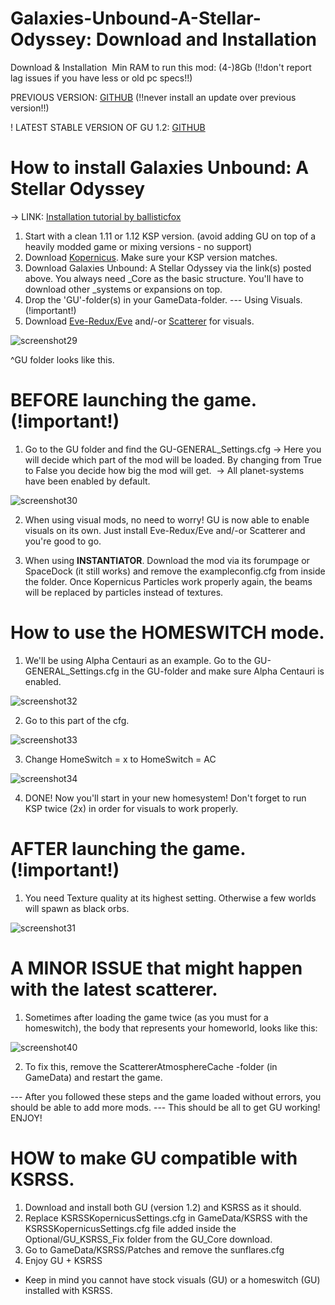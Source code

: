# Galaxies-Unbound-A-Stellar-Odyssey: Download and Installation
Download & Installation 
Min RAM to run this mod: (4-)8Gb (!!don't report lag issues if you have less or old pc specs!!)

PREVIOUS VERSION: [GITHUB](https://github.com/StarCrusher96/Galaxies-Unbound-A-Stellar-Odyssey/releases/tag/1.1) (!!never install an update over previous version!!)

! LATEST STABLE VERSION OF GU 1.2: [GITHUB](https://github.com/StarCrusher96/Galaxies-Unbound-A-Stellar-Odyssey/releases/tag/1.2)


# How to install Galaxies Unbound: A Stellar Odyssey

-> LINK: [Installation tutorial by ballisticfox](https://www.youtube.com/watch?v=MVVuQ8FKGew&ab_channel=ballisticfox)

1. Start with a clean 1.11 or 1.12 KSP version. (avoid adding GU on top of a heavily modded game or mixing versions - no support)
2. Download [Kopernicus](https://github.com/kopernicus/kopernicus/releases). Make sure your KSP version matches.
3. Download Galaxies Unbound: A Stellar Odyssey via the link(s) posted above. You always need _Core as the basic structure. You'll have to download other _systems or expansions on top.
4. Drop the 'GU'-folder(s) in your GameData-folder.
--- Using Visuals. (!important!)
5. Download [Eve-Redux/Eve](https://github.com/LGhassen/EnvironmentalVisualEnhancements/releases/) and/-or [Scatterer](https://github.com/LGhassen/Scatterer/releases/tag/0.0772) for visuals.

![screenshot29](https://cdn.discordapp.com/attachments/543910002138808330/859051017067823104/unknown.png)

^GU folder looks like this.

# BEFORE launching the game. (!important!)
1. Go to the GU folder and find the GU-GENERAL_Settings.cfg
-> Here you will decide which part of the mod will be loaded. By changing from True to False you decide how big the mod will get. 
-> All planet-systems have been enabled by default.

![screenshot30](https://cdn.discordapp.com/attachments/543910002138808330/859051500306956288/unknown.png)

2. When using visual mods, no need to worry! GU is now able to enable visuals on its own. Just install Eve-Redux/Eve and/-or Scatterer and you're good to go.

3. When using **INSTANTIATOR**. Download the mod via its forumpage or SpaceDock (it still works) and remove the exampleconfig.cfg from inside the folder. Once Kopernicus Particles work properly again, the beams will be replaced by particles instead of textures.

# How to use the HOMESWITCH mode.

1. We'll be using Alpha Centauri as an example. Go to the GU-GENERAL_Settings.cfg in the GU-folder and make sure Alpha Centauri is enabled.

![screenshot32](https://cdn.discordapp.com/attachments/543910002138808330/859055860600274947/unknown.png)

2. Go to this part of the cfg.

![screenshot33](https://cdn.discordapp.com/attachments/543910002138808330/859053530526122024/unknown.png)

3. Change HomeSwitch = x to HomeSwitch = AC

![screenshot34](https://cdn.discordapp.com/attachments/543910002138808330/859053941999665232/unknown.png)

4. DONE! Now you'll start in your new homesystem! Don't forget to run KSP twice (2x) in order for visuals to work properly. 


# AFTER launching the game. (!important!)

1. You need Texture quality at its highest setting. Otherwise a few worlds will spawn as black orbs. 

![screenshot31](https://cdn.discordapp.com/attachments/527312263854424067/795708645983256607/Settings.PNG)


# A MINOR ISSUE that might happen with the latest scatterer.

1. Sometimes after loading the game twice (as you must for a homeswitch), the body that represents your homeworld, looks like this:

![screenshot40](https://cdn.discordapp.com/attachments/543910002138808330/929084045982306304/unknown.png)

2. To fix this, remove the ScattererAtmosphereCache -folder (in GameData) and restart the game.




--- After you followed these steps and the game loaded without errors, you should be able to add more mods.
--- This should be all to get GU working! ENJOY!


# HOW to make GU compatible with KSRSS.

1. Download and install both GU (version 1.2) and KSRSS as it should.
2. Replace KSRSSKopernicusSettings.cfg in GameData/KSRSS with the KSRSSKopernicusSettings.cfg file added inside the Optional/GU_KSRSS_Fix folder from the GU_Core download.
3. Go to GameData/KSRSS/Patches and remove the sunflares.cfg
4. Enjoy GU + KSRSS
* Keep in mind you cannot have stock visuals (GU) or a homeswitch (GU) installed with KSRSS.

